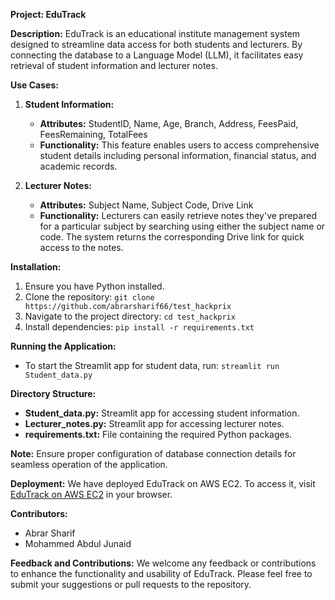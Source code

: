 **Project: EduTrack**

**Description:**
EduTrack is an educational institute management system designed to streamline data access for both students and lecturers. By connecting the database to a Language Model (LLM), it facilitates easy retrieval of student information and lecturer notes. 

**Use Cases:**

1. **Student Information:**
   - **Attributes:** StudentID, Name, Age, Branch, Address, FeesPaid, FeesRemaining, TotalFees
   - **Functionality:** This feature enables users to access comprehensive student details including personal information, financial status, and academic records.

2. **Lecturer Notes:**
   - **Attributes:** Subject Name, Subject Code, Drive Link
   - **Functionality:** Lecturers can easily retrieve notes they've prepared for a particular subject by searching using either the subject name or code. The system returns the corresponding Drive link for quick access to the notes.

**Installation:**
1. Ensure you have Python installed.
2. Clone the repository: `git clone https://github.com/abrarsharif66/test_hackprix`
3. Navigate to the project directory: `cd test_hackprix`
4. Install dependencies: `pip install -r requirements.txt`

**Running the Application:**
- To start the Streamlit app for student data, run: `streamlit run Student_data.py`

**Directory Structure:**
- **Student_data.py:** Streamlit app for accessing student information.
- **Lecturer_notes.py:** Streamlit app for accessing lecturer notes.
- **requirements.txt:** File containing the required Python packages.

**Note:** Ensure proper configuration of database connection details for seamless operation of the application.

**Deployment:**
We have deployed EduTrack on AWS EC2. To access it, visit [EduTrack on AWS EC2](http://your_ec2_instance_ip:8501) in your browser.

**Contributors:**
- Abrar Sharif
- Mohammed Abdul Junaid


**Feedback and Contributions:**
We welcome any feedback or contributions to enhance the functionality and usability of EduTrack. Please feel free to submit your suggestions or pull requests to the repository.
